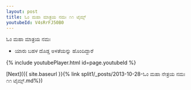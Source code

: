 ```yaml
---
layout: post
title: ಓಂ ಮಹಾ ಮಾತ್ರಯ ನಮಃ ೧೧ ಟೈಮ್ಸ್
youtubeId: V4sRrFJ50B0
---
```

 
 
 ಓಂ ಮಹಾ ಮಾತ್ರಯ ನಮಃ  
 
 -  ಯಾರು ಬಹಳ ದೊಡ್ಡ ಅಳತೆಯನ್ನು ಹೊಂದಿದ್ದಾರೆ 
 
  
 
  
 
 
 
 
 
 


{% include youtubePlayer.html id=page.youtubeId %}
 
[Next]({{ site.baseurl }}{% link  split1/_posts/2013-10-28-ಓಂ ಮಹಾ ನೇತ್ರಯ ನಮಃ ೧೧ ಟೈಮ್ಸ್.md%})
 
